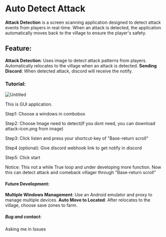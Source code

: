 # Auto Detect Attack

**Attack Detection** is a screen scanning application designed to detect attack events from players in real-time. When an attack is detected, the application automatically moves back to the village to ensure the player's safety.

## Feature:
**Attack Detection**: Uses image to detect attack patterns from players. Automatically relocates to the village when an attack is detected.
**Sending Discord**: When detected attack, discord will receive the notify.

### Tutorial:
![Untitled](https://github.com/user-attachments/assets/720f7116-e851-4850-acb8-c1e7050e5eb0)

This is GUI application.

Step1: Choose a windows in combobox

Step2: Choose Image need to detect(If you dont need, you can download attack-icon.png from image)

Step3: Click listen and press your shortcut-key of "Base-return scroll"

Step4 (optional): Give discord webhook link to get notify in discord

Step5: Click start

Notice: This not a while True loop and under developing more function. Now this can detect attack and comeback villager through "Base-return scroll"

#### Future Development:
**Multiple Windows Management**: Use an Android emulator and proxy to manage multiple devices.
**Auto Move to Located**: After relocates to the village, choose save zones to farm.

##### Bug and contact:
Asking me in Issues
